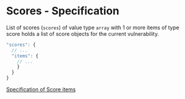 # Scores - Specification

List of scores (`scores`) of value type `array` with 1 or more items of type score holds a list of score objects for the
current vulnerability.

```javascript
"scores": {
  // ...
  "items": {
    // ...
    }
  }
}
```

[Specification of Score items](scores/score-spec.en.md)
